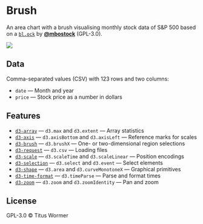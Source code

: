 # Brush

An area chart with a brush visualising monthly stock data of S&P 500 based on a
[`bl.ock`][block] by [**@mbostock**][block-author] (GPL-3.0).

[![][cover]][url]

## Data

Comma-separated values (CSV) with 123 rows and two columns:

*   `date` — Month and year
*   `price` — Stock price as a number in dollars

## Features

*   [`d3-array`](https://github.com/d3/d3-array#api-reference)
    — `d3.max` and `d3.extent`
    — Array statistics
*   [`d3-axis`](https://github.com/d3/d3-axis#api-reference)
    — `d3.axisBottom` and `d3.axisLeft`
    — Reference marks for scales
*   [`d3-brush`](https://github.com/d3/d3-brush#api-reference)
    — `d3.brushX`
    — One- or two-dimensional region selections
*   [`d3-request`](https://github.com/d3/d3-request#api-reference)
    — `d3.csv`
    — Loading files
*   [`d3-scale`](https://github.com/d3/d3-scale#api-reference)
    — `d3.scaleTime` and `d3.scaleLinear`
    — Position encodings
*   [`d3-selection`](https://github.com/d3/d3-selection#api-reference)
    — `d3.select` and `d3.event`
    — Select elements
*   [`d3-shape`](https://github.com/d3/d3-shape#api-reference)
    — `d3.area` and `d3.curveMonotoneX`
    — Graphical primitives
*   [`d3-time-format`](https://github.com/d3/d3-time-format#api-reference)
    — `d3.timeParse`
    — Parse and format times
*   [`d3-zoom`](https://github.com/d3/d3-zoom#api-reference)
    — `d3.zoom` and `d3.zoomIdentity`
    — Pan and zoom

## License

GPL-3.0 © Titus Wormer

[block]: https://bl.ocks.org/mbostock/34f08d5e11952a80609169b7917d4172

[block-author]: https://github.com/mbostock

[cover]: preview.png

[url]: https://cmda-fe3.github.io/course-17-18/class-4/brush/
